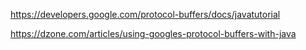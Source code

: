 https://developers.google.com/protocol-buffers/docs/javatutorial

https://dzone.com/articles/using-googles-protocol-buffers-with-java
